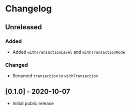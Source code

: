 # Changelog

## Unreleased

### Added

- Added `withTransactionLevel` and `withTransactionMode`

### Changed

- Renamed `transaction` to `withTransaction`

## [0.1.0] - 2020-10-07

- Initial public release
